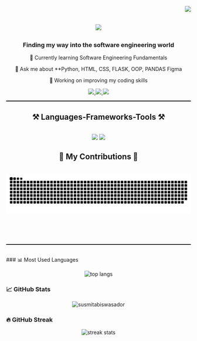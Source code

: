 <img align="right" src="https://komarev.com/ghpvc/?username=susmitabiswasador&label=Profile%20views&color=0e75b6&style=flat" />
<h1 align="center">
    <img src="https://readme-typing-svg.herokuapp.com/?font=Robot=FFFFFF&size=35&center=true&vCenter=true&width=500&height=70&duration=4000&lines=Hi+There!+👋;+I'm+Susmita+Biswas!;" />
</h1>

<h3 align="center">Finding my way into the software engineering world</h3>


<div align="center">
   🌱 Currently learning Software Engineering Fundamentals<br>
  
   💬 Ask me about **Python, HTML, CSS, FLASK, OOP, PANDAS Figma<br>
  
   🔭 Working on improving my coding skills <br>
  
</div>

<div align="center"> 
  <a href="susmitaador@gmai.com">
    <img src="https://img.shields.io/badge/Gmail-333333?style=for-the-badge&logo=gmail&logoColor=red" />
  </a>
  <a href="www.linkedin.com/in/susmita-biswas-01a5b7267" target="_blank">
    <img src="https://img.shields.io/badge/LinkedIn-0077B5?style=for-the-badge&logo=linkedin&logoColor=white" target="_blank" />
  </a>
  <a href="https://github.com/SusmitaBiswasAdor" target="_blank">
     <img src="https://img.shields.io/badge/Portfolio-FF5722?style=for-the-badge&logo=todoist&logoColor=white" target="_blank" /> <!-- sqlite, safari, google-chrome are other good icon options -->
  </a>
</div>


<hr style="border: none; border-top: 1px solid black;">

<h2 align="center">⚒️ Languages-Frameworks-Tools ⚒️</h2>
<br/>
<div align="center">
    <img src="https://skillicons.dev/icons?i=html,css,vscode,github,figma,git" />
    <img src="https://skillicons.dev/icons?i=python,javascript,mysql,flask" /><br>
</div>

<div align="center">
  <h2>🐍 My Contributions 🐍</h2>
  <br>
  <img alt="snake eating my contributions" src="https://raw.githubusercontent.com/salesp07/salesp07/output/github-contribution-grid-snake.svg" />
  
  <br/><br/><br/>
</div>

<hr style="border: none; border-top: 1px solid black;">
<br>
### 📊 Most Used Languages
<p align="center">
  <img width=325 align="center" src="https://github-readme-stats-salesp07.vercel.app/api/top-langs/?username=susmitabiswasador&langs_count=8&theme=dark&bg_color=0d1117&text_color=ffffff&title_color=2f80ed&icon_color=79ff97" alt="top langs" />
 
</p>

### 📈 GitHub Stats
<p align="center">
  <img src="https://github-readme-stats.vercel.app/api?username=susmitabiswasador&show_icons=true&locale=en&theme=dark&bg_color=0d1117&text_color=ffffff&title_color=2f80ed&icon_color=79ff97&rank_icon=github&border_radius=10" alt="susmitabiswasador" />
</p>

### 🔥 GitHub Streak
<p align="center">
<img width="390" src="https://github-readme-streak-stats.herokuapp.com/?user=SusmitaBiswasAdor&count_private=true&theme=dark&&bg_color=0d1117&text_color=ffffff&title_color=2f80ed&icon_color=79ff97&border_radius=10" alt="streak stats"/>
</p>








